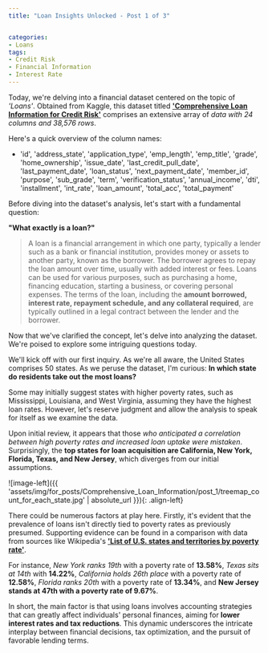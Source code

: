 ```yaml
---
title: "Loan Insights Unlocked - Post 1 of 3"


categories:
- Loans 
tags:
- Credit Risk
- Financial Information
- Interest Rate
---
```


Today, we're delving into a financial dataset centered on the topic of *'Loans'*. Obtained from Kaggle, this dataset titled **['Comprehensive Loan Information for Credit Risk'](https://www.kaggle.com/datasets/nezukokamaado/auto-loan-dataset)** comprises an extensive array of *data with 24 columns and 38,576 rows*.

Here's a quick overview of the column names:
* 'id', 'address_state', 'application_type', 'emp_length', 'emp_title', 'grade', 'home_ownership', 'issue_date', 'last_credit_pull_date', 'last_payment_date', 'loan_status', 'next_payment_date', 'member_id', 'purpose', 'sub_grade', 'term', 'verification_status', 'annual_income', 'dti', 'installment', 'int_rate', 'loan_amount', 'total_acc', 'total_payment'

Before diving into the dataset's analysis, let's start with a fundamental question: 

**"What exactly is a loan?"**

> A loan is a financial arrangement in which one party, typically a lender such as a bank or financial institution, provides money or assets to another party, known as the borrower. The borrower agrees to repay the loan amount over time, usually with added interest or fees. 
Loans can be used for various purposes, such as purchasing a home, financing education, starting a business, or covering personal expenses. 
The terms of the loan, including the **amount borrowed, interest rate, repayment schedule, and any collateral required**, are typically outlined in a legal contract between the lender and the borrower.




Now that we've clarified the concept, let's delve into analyzing the dataset. We're poised to explore some intriguing questions today.

We'll kick off with our first inquiry. As we're all aware, the United States comprises 50 states. As we peruse the dataset, I'm curious: **In which state do residents take out the most loans?**

Some may initially suggest states with higher poverty rates, such as Mississippi, Louisiana, and West Virginia, assuming they have the highest loan rates. However, let's reserve judgment and allow the analysis to speak for itself as we examine the data.

<script src="https://gist.github.com/AnalyticsForPleasure/e2ff7fdbed4976f52ad75ab0fc55f901.js"></script>

Upon initial review, it appears that those *who anticipated a correlation between high poverty rates and increased loan uptake were mistaken*. Surprisingly, the **top states for loan acquisition are California, New York, Florida, Texas, and New Jersey**, which diverges from our initial assumptions.

![image-left]({{ 'assets/img/for_posts/Comprehensive_Loan_Information/post_1/treemap_count_for_each_state.jpg' | absolute_url }}){: .align-left}

There could be numerous factors at play here. Firstly, it's evident that the prevalence of loans isn't directly tied to poverty rates as previously presumed. Supporting evidence can be found in a comparison with data from sources like Wikipedia's **['List of U.S. states and territories by poverty rate'](https://en.wikipedia.org/wiki/List_of_U.S._states_and_territories_by_poverty_rate#:~:text=Poverty%20rates%20were%20highest%20in,%25)**.

For instance, *New York ranks 19th* with a poverty rate of **13.58%**, *Texas sits at 14th* with **14.22%**, *California holds 26th place* with a poverty rate of **12.58%**, *Florida ranks 20th* with a poverty rate of **13.34%**, and **New Jersey stands at 47th with a poverty rate of 9.67%**.

In short, the main factor is that using loans involves accounting strategies that can greatly affect individuals' personal finances, aiming for **lower interest rates and tax reductions**. This dynamic underscores the intricate interplay between financial decisions, tax optimization, and the pursuit of favorable lending terms.